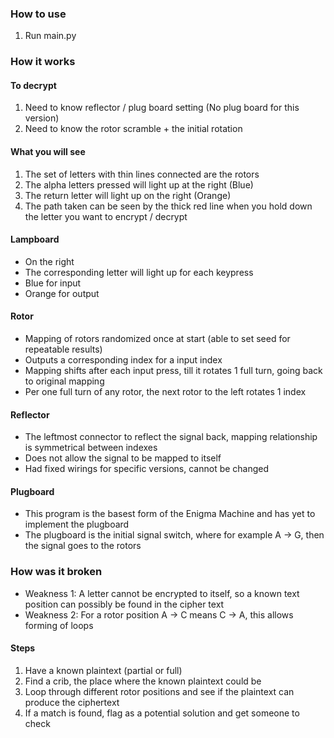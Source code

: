 ### How to use
1. Run main.py

### How it works
#### To decrypt
1. Need to know reflector / plug board setting (No plug board for this version)
2. Need to know the rotor scramble + the initial rotation

#### What you will see
1. The set of letters with thin lines connected are the rotors
2. The alpha letters pressed will light up at the right (Blue)
3. The return letter will light up on the right (Orange)
4. The path taken can be seen by the thick red line when you hold down the letter you want to encrypt / decrypt

#### Lampboard
- On the right
- The corresponding letter will light up for each keypress
- Blue for input
- Orange for output

#### Rotor
- Mapping of rotors randomized once at start (able to set seed for repeatable results)
- Outputs a corresponding index for a input index
- Mapping shifts after each input press, till it rotates 1 full turn, going back to original mapping
- Per one full turn of any rotor, the next rotor to the left rotates 1 index

#### Reflector
- The leftmost connector to reflect the signal back, mapping relationship is symmetrical between indexes
- Does not allow the signal to be mapped to itself
- Had fixed wirings for specific versions, cannot be changed

#### Plugboard
- This program is the basest form of the Enigma Machine and has yet to implement the plugboard
- The plugboard is the initial signal switch, where for example A -> G, then the signal goes to the rotors

### How was it broken
- Weakness 1: A letter cannot be encrypted to itself, so a known text position can possibly be found in the cipher text
- Weakness 2: For a rotor position A -> C means C -> A, this allows forming of loops

#### Steps
1. Have a known plaintext (partial or full)
2. Find a crib, the place where the known plaintext could be
3. Loop through different rotor positions and see if the plaintext can produce the ciphertext
4. If a match is found, flag as a potential solution and get someone to check